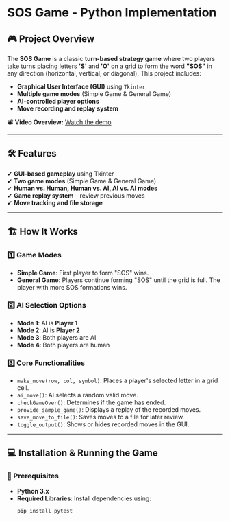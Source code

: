 # SOS Game - Python Implementation  

## 🎮 Project Overview  
The **SOS Game** is a classic **turn-based strategy game** where two players take turns placing letters **'S'** and **'O'** on a grid to form the word **"SOS"** in any direction (horizontal, vertical, or diagonal). This project includes:  
- **Graphical User Interface (GUI)** using `Tkinter`  
- **Multiple game modes** (Simple Game & General Game)  
- **AI-controlled player options**  
- **Move recording and replay system**  

📽 **Video Overview:** [Watch the demo](https://www.loom.com/share/7f4f401645e74a85bec9dd08b91db8fe?sid=9b1f6b4a-a0e9-4ad6-a734-4ef3b0f31a62)  

---

## 🛠 Features  
✔ **GUI-based gameplay** using Tkinter  
✔ **Two game modes** (Simple Game & General Game)  
✔ **Human vs. Human, Human vs. AI, AI vs. AI modes**  
✔ **Game replay system** – review previous moves  
✔ **Move tracking and file storage**  

---

## 🏗 How It Works  

### **1️⃣ Game Modes**  
- **Simple Game**: First player to form "SOS" wins.  
- **General Game**: Players continue forming "SOS" until the grid is full. The player with more SOS formations wins.  

### **2️⃣ AI Selection Options**  
- **Mode 1**: AI is **Player 1**  
- **Mode 2**: AI is **Player 2**  
- **Mode 3**: Both players are AI  
- **Mode 4**: Both players are human  

### **3️⃣ Core Functionalities**  
- `make_move(row, col, symbol)`: Places a player's selected letter in a grid cell.  
- `ai_move()`: AI selects a random valid move.  
- `checkGameOver()`: Determines if the game has ended.  
- `provide_sample_game()`: Displays a replay of the recorded moves.  
- `save_move_to_file()`: Saves moves to a file for later review.  
- `toggle_output()`: Shows or hides recorded moves in the GUI.  

---

## 💻 Installation & Running the Game  

### **🔹 Prerequisites**  
- **Python 3.x**  
- **Required Libraries**: Install dependencies using:  
  ```bash
  pip install pytest
